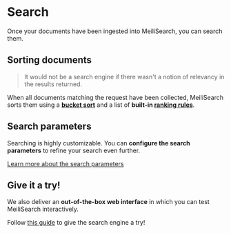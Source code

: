 # Search

Once your documents have been ingested into MeiliSearch, you can search them.

## Sorting documents

> It would not be a search engine if there wasn't a notion of relevancy in the results returned.

When all documents matching the request have been collected, MeiliSearch sorts them using a **[bucket sort](/guides/advanced_guides/bucket_sort.md)** and a list of **built-in [ranking rules](/guides/main_concepts/relevancy.md#ranking-rules)**.

## Search parameters

Searching is highly customizable. You can **configure the search parameters** to refine your search even further.

[Learn more about the search parameters](/guides/advanced_guides/search_parameters.md)

## Give it a try!

We also deliver an **out-of-the-box web interface** in which you can test MeiliSearch interactively.

Follow [this guide](/guides/advanced_guides/web_interface.md) to give the search engine a try!
